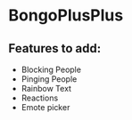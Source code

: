 # BongoPlusPlus

## Features to add:
 - Blocking People
 - Pinging People
 - Rainbow Text
 - Reactions
 - Emote picker